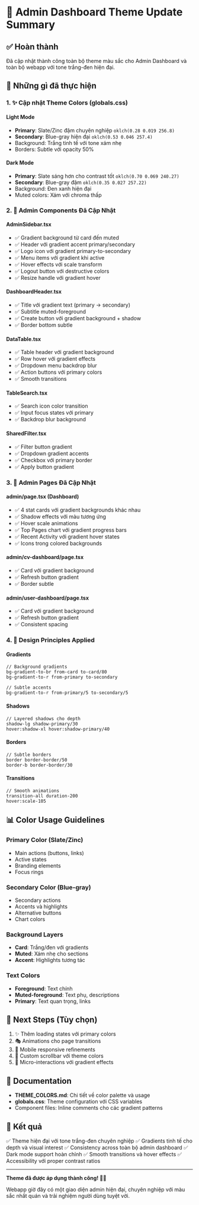 # 🎨 Admin Dashboard Theme Update Summary

## ✅ Hoàn thành

Đã cập nhật thành công toàn bộ theme màu sắc cho Admin Dashboard và toàn bộ webapp với tone trắng-đen hiện đại.

## 🎯 Những gì đã thực hiện

### 1. ✨ Cập nhật Theme Colors (globals.css)

#### Light Mode

- **Primary**: Slate/Zinc đậm chuyên nghiệp `oklch(0.28 0.019 256.8)`
- **Secondary**: Blue-gray hiện đại `oklch(0.53 0.046 257.4)`
- Background: Trắng tinh tế với tone xám nhẹ
- Borders: Subtle với opacity 50%

#### Dark Mode

- **Primary**: Slate sáng hơn cho contrast tốt `oklch(0.70 0.069 240.27)`
- **Secondary**: Blue-gray đậm `oklch(0.35 0.027 257.22)`
- Background: Đen xanh hiện đại
- Muted colors: Xám với chroma thấp

### 2. 🎨 Admin Components Đã Cập Nhật

#### AdminSidebar.tsx

- ✅ Gradient background từ card đến muted
- ✅ Header với gradient accent primary/secondary
- ✅ Logo icon với gradient primary-to-secondary
- ✅ Menu items với gradient khi active
- ✅ Hover effects với scale transform
- ✅ Logout button với destructive colors
- ✅ Resize handle với gradient hover

#### DashboardHeader.tsx

- ✅ Title với gradient text (primary → secondary)
- ✅ Subtitle muted-foreground
- ✅ Create button với gradient background + shadow
- ✅ Border bottom subtle

#### DataTable.tsx

- ✅ Table header với gradient background
- ✅ Row hover với gradient effects
- ✅ Dropdown menu backdrop blur
- ✅ Action buttons với primary colors
- ✅ Smooth transitions

#### TableSearch.tsx

- ✅ Search icon color transition
- ✅ Input focus states với primary
- ✅ Backdrop blur background

#### SharedFilter.tsx

- ✅ Filter button gradient
- ✅ Dropdown gradient accents
- ✅ Checkbox với primary border
- ✅ Apply button gradient

### 3. 📄 Admin Pages Đã Cập Nhật

#### admin/page.tsx (Dashboard)

- ✅ 4 stat cards với gradient backgrounds khác nhau
- ✅ Shadow effects với màu tương ứng
- ✅ Hover scale animations
- ✅ Top Pages chart với gradient progress bars
- ✅ Recent Activity với gradient hover states
- ✅ Icons trong colored backgrounds

#### admin/cv-dashboard/page.tsx

- ✅ Card với gradient background
- ✅ Refresh button gradient
- ✅ Border subtle

#### admin/user-dashboard/page.tsx

- ✅ Card với gradient background
- ✅ Refresh button gradient
- ✅ Consistent spacing

### 4. 🎯 Design Principles Applied

#### Gradients

```tsx
// Background gradients
bg-gradient-to-br from-card to-card/80
bg-gradient-to-r from-primary to-secondary

// Subtle accents
bg-gradient-to-r from-primary/5 to-secondary/5
```

#### Shadows

```tsx
// Layered shadows cho depth
shadow-lg shadow-primary/30
hover:shadow-xl hover:shadow-primary/40
```

#### Borders

```tsx
// Subtle borders
border border-border/50
border-b border-border/30
```

#### Transitions

```tsx
// Smooth animations
transition-all duration-200
hover:scale-105
```

## 📊 Color Usage Guidelines

### Primary Color (Slate/Zinc)

- Main actions (buttons, links)
- Active states
- Branding elements
- Focus rings

### Secondary Color (Blue-gray)

- Secondary actions
- Accents và highlights
- Alternative buttons
- Chart colors

### Background Layers

- **Card**: Trắng/đen với gradients
- **Muted**: Xám nhẹ cho sections
- **Accent**: Highlights tương tác

### Text Colors

- **Foreground**: Text chính
- **Muted-foreground**: Text phụ, descriptions
- **Primary**: Text quan trọng, links

## 🚀 Next Steps (Tùy chọn)

1. ✨ Thêm loading states với primary colors
2. 🎭 Animations cho page transitions
3. 📱 Mobile responsive refinements
4. 🎨 Custom scrollbar với theme colors
5. 💫 Micro-interactions với gradient effects

## 📖 Documentation

- **THEME_COLORS.md**: Chi tiết về color palette và usage
- **globals.css**: Theme configuration với CSS variables
- Component files: Inline comments cho các gradient patterns

## 🎉 Kết quả

✅ Theme hiện đại với tone trắng-đen chuyên nghiệp
✅ Gradients tinh tế cho depth và visual interest
✅ Consistency across toàn bộ admin dashboard
✅ Dark mode support hoàn chỉnh
✅ Smooth transitions và hover effects
✅ Accessibility với proper contrast ratios

---

**Theme đã được áp dụng thành công! 🎨✨**

Webapp giờ đây có một giao diện admin hiện đại, chuyên nghiệp với màu sắc nhất quán và trải nghiệm người dùng tuyệt vời.
